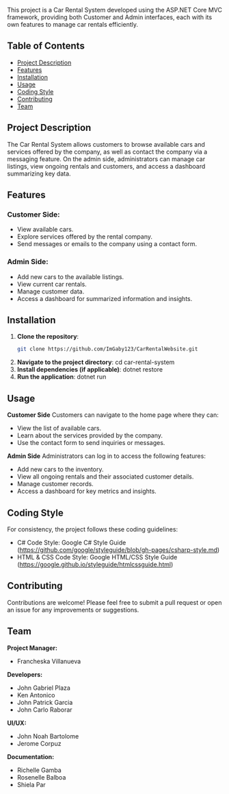 This project is a Car Rental System developed using the ASP.NET Core MVC framework, providing both Customer and Admin interfaces, each with its own features to manage car rentals efficiently.


## Table of Contents
- [Project Description](#project-description)
- [Features](#features)
- [Installation](#installation)
- [Usage](#usage)
- [Coding Style](#coding-style)
- [Contributing](#contributing)
- [Team](#team)


## Project Description
The Car Rental System allows customers to browse available cars and services offered by the company, as well as contact the company via a messaging feature. On the admin side, administrators can manage car listings, view ongoing rentals and customers, and access a dashboard summarizing key data.

## Features

### Customer Side:
- View available cars.
- Explore services offered by the rental company.
- Send messages or emails to the company using a contact form.

### Admin Side:
- Add new cars to the available listings.
- View current car rentals.
- Manage customer data.
- Access a dashboard for summarized information and insights.

## Installation
1. **Clone the repository**:
   ```bash
   git clone https://github.com/ImGaby123/CarRentalWebsite.git
2. **Navigate to the project directory**:
   cd car-rental-system
3. **Install dependencies (if applicable)**:
   dotnet restore
4. **Run the application**:
   dotnet run

## Usage
**Customer Side**
Customers can navigate to the home page where they can:
- View the list of available cars.
- Learn about the services provided by the company.
- Use the contact form to send inquiries or messages.

**Admin Side**
Administrators can log in to access the following features:
- Add new cars to the inventory.
- View all ongoing rentals and their associated customer details.
- Manage customer records.
- Access a dashboard for key metrics and insights.

## Coding Style
For consistency, the project follows these coding guidelines:
- C# Code Style: Google C# Style Guide (https://github.com/google/styleguide/blob/gh-pages/csharp-style.md)
- HTML & CSS Code Style: Google HTML/CSS Style Guide (https://google.github.io/styleguide/htmlcssguide.html)

## Contributing
Contributions are welcome! Please feel free to submit a pull request or open an issue for any improvements or suggestions.

## Team
**Project Manager:** 
  - Francheska Villanueva

**Developers:** 
  - John Gabriel Plaza
  - Ken Antonico
  - John Patrick Garcia
  - John Carlo Raborar

**UI/UX:**
  - John Noah Bartolome
  - Jerome Corpuz

**Documentation:**
  - Richelle Gamba
  - Rosenelle Balboa
  - Shiela Par

